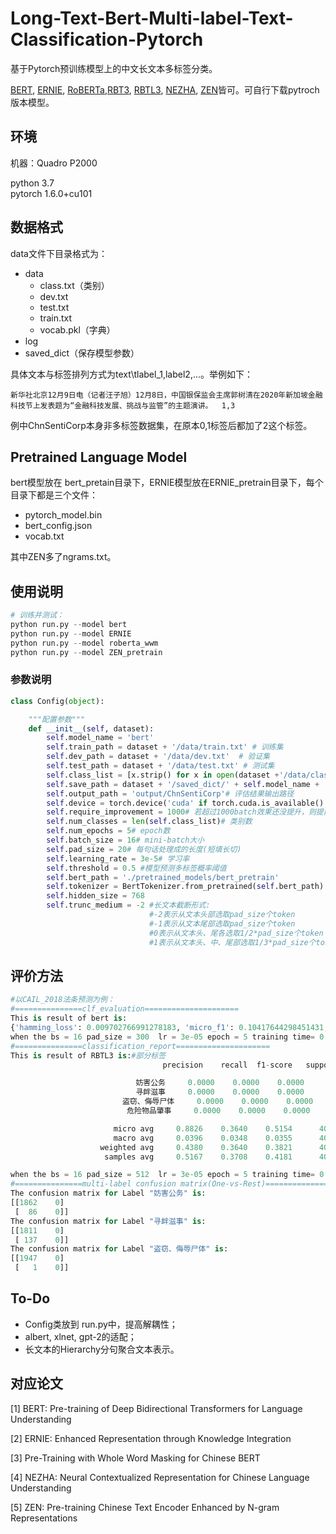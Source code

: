 # Long-Text-Bert-Multi-label-Text-Classification-Pytorch
基于Pytorch预训练模型上的中文长文本多标签分类。

[BERT](https://github.com/google-research/bert), [ERNIE](https://github.com/PaddlePaddle/ERNIE/tree/repro), [RoBERTa](https://github.com/ymcui/Chinese-BERT-wwm),[RBT3](https://github.com/ymcui/Chinese-BERT-wwm), [RBTL3](https://github.com/ymcui/Chinese-BERT-wwm), [NEZHA](https://github.com/huawei-noah/Pretrained-Language-Model), [ZEN](https://github.com/sinovation/ZEN)皆可。可自行下载pytroch版本模型。

## 环境
机器：Quadro P2000

python 3.7  
pytorch 1.6.0+cu101  

## 数据格式

data文件下目录格式为：

- data
  - class.txt（类别）
  - dev.txt
  - test.txt
  - train.txt
  - vocab.pkl（字典）
- log
- saved_dict（保存模型参数）

具体文本与标签排列方式为text\tlabel_1,label2,...。举例如下：

```
新华社北京12月9日电（记者汪子旭）12月8日，中国银保监会主席郭树清在2020年新加坡金融科技节上发表题为“金融科技发展、挑战与监管”的主题演讲。	1,3
```

例中ChnSentiCorp本身非多标签数据集，在原本0,1标签后都加了2这个标签。

## Pretrained Language Model
bert模型放在 bert_pretain目录下，ERNIE模型放在ERNIE_pretrain目录下，每个目录下都是三个文件：
 - pytorch_model.bin  
 - bert_config.json  
 - vocab.txt  

其中ZEN多了ngrams.txt。

## 使用说明

```python
# 训练并测试：
python run.py --model bert
python run.py --model ERNIE
python run.py --model roberta_wwm
python run.py --model ZEN_pretrain
```

### 参数说明
```python
class Config(object):

    """配置参数"""
    def __init__(self, dataset):
        self.model_name = 'bert'
        self.train_path = dataset + '/data/train.txt' # 训练集
        self.dev_path = dataset + '/data/dev.txt'  # 验证集
        self.test_path = dataset + '/data/test.txt' # 测试集
        self.class_list = [x.strip() for x in open(dataset +'/data/class.txt',encoding='UTF-8').readlines()]# 类别名单
        self.save_path = dataset + '/saved_dict/' + self.model_name + '.ckpt' # 模型训练结果
        self.output_path = 'output/ChnSentiCorp'# 评估结果输出路径
        self.device = torch.device('cuda' if torch.cuda.is_available() else 'cpu') # 设备
        self.require_improvement = 1000# 若超过1000batch效果还没提升，则提前结束训练
        self.num_classes = len(self.class_list)# 类别数
        self.num_epochs = 5# epoch数
        self.batch_size = 16# mini-batch大小
        self.pad_size = 20# 每句话处理成的长度(短填长切)
        self.learning_rate = 3e-5# 学习率
        self.threshold = 0.5 #模型预测多标签概率阈值
        self.bert_path = './pretrained_models/bert_pretrain'
        self.tokenizer = BertTokenizer.from_pretrained(self.bert_path)
        self.hidden_size = 768
        self.trunc_medium = -2 #长文本截断形式:
        					   #-2表示从文本头部选取pad_size个token
            				   #-1表示从文本尾部选取pad_size个token
            				   #0表示从文本头、尾各选取1/2*pad_size个token
            				   #1表示从文本头、中、尾部选取1/3*pad_size个token
```

## 评价方法

```python
#以CAIL_2018法条预测为例：
#===============clf_evaluation=====================
This is result of bert is:
{'hamming_loss': 0.009702766991278183, 'micro_f1': 0.10417644298451431, 'micro_precision': 0.9487179487179487, 'micro_recall': 0.055114200595829194, 'instance_f1': 0.0745037645448323, 'instance_precision': 0.11396303901437371, 'instance_recall': 0.055527036276522924}
when the bs = 16 pad_size = 300  lr = 3e-05 epoch = 5 training time= 0:13:17
#===============classification_report=====================
This is result of RBTL3 is:#部分标签
                                  precision    recall  f1-score   support

                            妨害公务     0.0000    0.0000    0.0000        86
                            寻衅滋事     0.0000    0.0000    0.0000       137
                         盗窃、侮辱尸体     0.0000    0.0000    0.0000         1
                          危险物品肇事     0.0000    0.0000    0.0000         0

                       micro avg     0.8826    0.3640    0.5154      4028
                       macro avg     0.0396    0.0348    0.0355      4028
                    weighted avg     0.4380    0.3640    0.3821      4028
                     samples avg     0.5167    0.3708    0.4181      4028

when the bs = 16 pad_size = 512  lr = 3e-05 epoch = 5 training time= 0:08:52
#===============multi-label confusion matrix(One-vs-Rest)=====================
The confusion matrix for Label "妨害公务" is:
[[1862    0]
 [  86    0]]
The confusion matrix for Label "寻衅滋事" is:
[[1811    0]
 [ 137    0]]
The confusion matrix for Label "盗窃、侮辱尸体" is:
[[1947    0]
 [   1    0]]

```

## To-Do

 - Config类放到 run.py中，提高解耦性；
 - albert, xlnet, gpt-2的适配；
 - 长文本的Hierarchy分句聚合文本表示。


## 对应论文
[1] BERT: Pre-training of Deep Bidirectional Transformers for Language Understanding  

[2] ERNIE: Enhanced Representation through Knowledge Integration  

[3] Pre-Training with Whole Word Masking for Chinese BERT

[4] NEZHA: Neural Contextualized Representation for Chinese Language Understanding

[5] ZEN: Pre-training Chinese Text Encoder Enhanced by N-gram Representations
